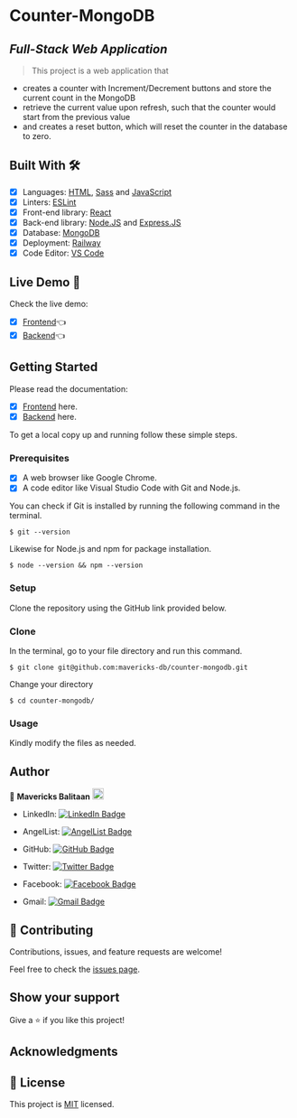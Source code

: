 # Counter-MongoDB

## _Full-Stack Web Application_

> This project is a web application that
- creates a counter with Increment/Decrement buttons and store the current count in the MongoDB
- retrieve the current value upon refresh, such that the counter would start from the previous value
- and creates a reset button, which will reset the counter in the database to zero.

## Built With 🛠️

- [x] Languages: [HTML](https://developer.mozilla.org/en-US/docs/Web/HTML), [Sass](https://sass-lang.com/) and [JavaScript](https://www.javascript.com/)
- [x] Linters: [ESLint](https://eslint.org/)
- [x] Front-end library: [React](https://reactjs.org/)
- [x] Back-end library: [Node.JS](https://nodejs.org/) and [Express.JS](https://expressjs.com/)
- [x] Database: [MongoDB](https://www.mongodb.com/home)
- [x] Deployment: [Railway](https://railway.app/)
- [x] Code Editor: [VS Code](https://code.visualstudio.com/)

## Live Demo 🔗

Check the live demo:
- [x] [Frontend](https://counter-mongodb-client.up.railway.app/)👈
- [x] [Backend](https://counter-mongodb-server.up.railway.app/)👈

## Getting Started

Please read the documentation:
- [x] [Frontend](client/README.md) here.
- [x] [Backend](server/README.md) here.

To get a local copy up and running follow these simple steps.

### Prerequisites

- [x] A web browser like Google Chrome.
- [x] A code editor like Visual Studio Code with Git and Node.js.

You can check if Git is installed by running the following command in the terminal.

```
$ git --version
```

Likewise for Node.js and npm for package installation.

```
$ node --version && npm --version
```

### Setup

Clone the repository using the GitHub link provided below.

### Clone

In the terminal, go to your file directory and run this command.

```
$ git clone git@github.com:mavericks-db/counter-mongodb.git
```

Change your directory
```
$ cd counter-mongodb/
```

### Usage

Kindly modify the files as needed.

## Author

👤 **Mavericks Balitaan** <img src="https://emojis.slackmojis.com/emojis/images/1531849430/4246/blob-sunglasses.gif?1531849430" width="20"/>

- LinkedIn: [![LinkedIn Badge](https://img.shields.io/badge/-mavericks--db-white?logo=LinkedIn&logoColor=0A66C2&style=plastic)](https://www.linkedin.com/in/mavericks-db/)

- AngelList: [![AngelList Badge](https://img.shields.io/badge/-mavericks--db-white?logo=AngelList&logoColor=000000&style=plastic)](https://angel.co/u/mavericks-db)

- GitHub: [![GitHub Badge](https://img.shields.io/badge/-mavericks--db-white?logo=GitHub&logoColor=181717&style=plastic)](https://github.com/mavericks-db)

- Twitter: [![Twitter Badge](https://img.shields.io/badge/-mavericks__db-white?logo=Twitter&logoColor=1DA1F2&style=plastic)](https://twitter.com/mavericks_db)

- Facebook: [![Facebook Badge](https://img.shields.io/badge/-mavericksdb-white?logo=Facebook&logoColor=1877F2&style=plastic)](https://www.facebook.com/mavericksdb/)

- Gmail: [![Gmail Badge](https://img.shields.io/badge/-balitaanmavericks-white?logo=Gmail&logoColor=EA4335&style=plastic)](mailto:balitaanmavericks@gmail.com)

## 🤝 Contributing

Contributions, issues, and feature requests are welcome!

Feel free to check the [issues page](https://github.com/mavericks-db/country-app/issues).

## Show your support

Give a ⭐️ if you like this project!

## Acknowledgments

## 📝 License

This project is [MIT](./LICENSE) licensed.

